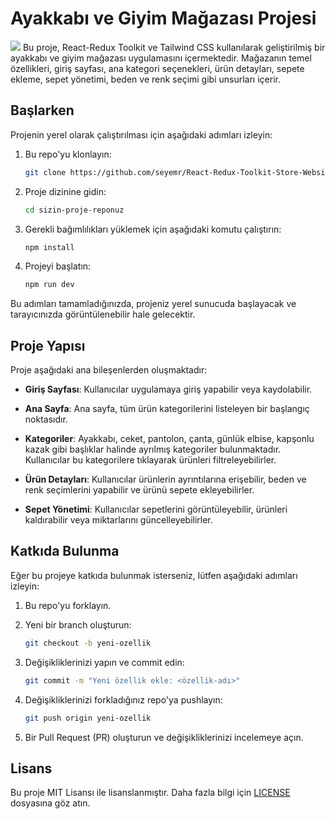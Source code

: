 
# Ayakkabı ve Giyim Mağazası Projesi
<img src="../src/gif/gif.mp4"/>
Bu proje, React-Redux Toolkit ve Tailwind CSS kullanılarak geliştirilmiş bir ayakkabı ve giyim mağazası uygulamasını içermektedir. Mağazanın temel özellikleri, giriş sayfası, ana kategori seçenekleri, ürün detayları, sepete ekleme, sepet yönetimi, beden ve renk seçimi gibi unsurları içerir.

## Başlarken

Projenin yerel olarak çalıştırılması için aşağıdaki adımları izleyin:

1. Bu repo'yu klonlayın:

   ```bash
   git clone https://github.com/seyemr/React-Redux-Toolkit-Store-Website.git
   ```

2. Proje dizinine gidin:

   ```bash
   cd sizin-proje-reponuz
   ```

3. Gerekli bağımlılıkları yüklemek için aşağıdaki komutu çalıştırın:

   ```bash
   npm install
   ```

4. Projeyi başlatın:

   ```bash
   npm run dev
   ```

Bu adımları tamamladığınızda, projeniz yerel sunucuda başlayacak ve tarayıcınızda görüntülenebilir hale gelecektir.

## Proje Yapısı

Proje aşağıdaki ana bileşenlerden oluşmaktadır:

- **Giriş Sayfası**: Kullanıcılar uygulamaya giriş yapabilir veya kaydolabilir.

- **Ana Sayfa**: Ana sayfa, tüm ürün kategorilerini listeleyen bir başlangıç noktasıdır.

- **Kategoriler**: Ayakkabı, ceket, pantolon, çanta, günlük elbise, kapşonlu kazak gibi başlıklar halinde ayrılmış kategoriler bulunmaktadır. Kullanıcılar bu kategorilere tıklayarak ürünleri filtreleyebilirler.

- **Ürün Detayları**: Kullanıcılar ürünlerin ayrıntılarına erişebilir, beden ve renk seçimlerini yapabilir ve ürünü sepete ekleyebilirler.

- **Sepet Yönetimi**: Kullanıcılar sepetlerini görüntüleyebilir, ürünleri kaldırabilir veya miktarlarını güncelleyebilirler.

## Katkıda Bulunma

Eğer bu projeye katkıda bulunmak isterseniz, lütfen aşağıdaki adımları izleyin:

1. Bu repo'yu forklayın.

2. Yeni bir branch oluşturun:

   ```bash
   git checkout -b yeni-ozellik
   ```

3. Değişikliklerinizi yapın ve commit edin:

   ```bash
   git commit -m "Yeni özellik ekle: <özellik-adı>"
   ```

4. Değişikliklerinizi forkladığınız repo'ya pushlayın:

   ```bash
   git push origin yeni-ozellik
   ```

5. Bir Pull Request (PR) oluşturun ve değişikliklerinizi incelemeye açın.

## Lisans

Bu proje MIT Lisansı ile lisanslanmıştır. Daha fazla bilgi için [LICENSE](LICENSE) dosyasına göz atın.
